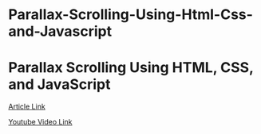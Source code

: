 # Parallax-Scrolling-Using-Html-Css-and-Javascript


# Parallax Scrolling Using HTML, CSS, and JavaScript

[Article Link](https://www.rustcodeweb.com/2023/10/parallax-scrolling-using-html-css-and-javascript.html)

[Youtube Video Link](https://www.rustcodeweb.com/2023/10/parallax-scrolling-using-html-css-and-javascript.html)
